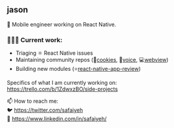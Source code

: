 ## jason

📱 Mobile engineer working on React Native.

### 👨🏽‍💻 Current work:
* Triaging ⚛️ React Native issues
* Maintaining community repos (🍪[cookies](https://github.com/react-native-community/cookies), 🎤[voice](https://github.com/react-native-community/voice), 💻[webview](https://github.com/react-native-community/react-native-webview))
* Building new modules (⭐️[react-native-app-review](https://github.com/safaiyeh/react-native-app-review))

Specifics of what I am currently working on:
https://trello.com/b/1ZdwxzBO/side-projects

📫 How to reach me:  
🐦 https://twitter.com/safaiyeh  
💼 https://www.linkedin.com/in/safaiyeh/
<!--
**safaiyeh/safaiyeh** is a ✨ _special_ ✨ repository because its `README.md` (this file) appears on your GitHub profile.

Here are some ideas to get you started:

- 🔭 I’m currently working on ...
- 🌱 I’m currently learning ...
- 👯 I’m looking to collaborate on ...
- 🤔 I’m looking for help with ...
- 💬 Ask me about ...
- 📫 How to reach me: ...
- 😄 Pronouns: ...
- ⚡ Fun fact: ...
-->
